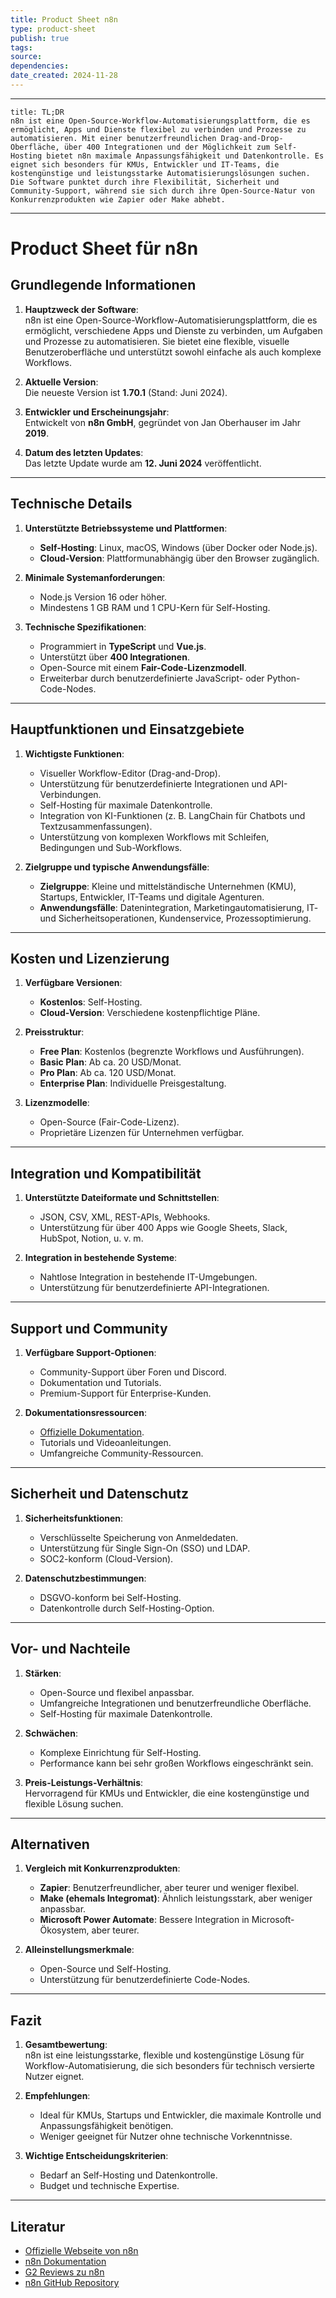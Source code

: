 ```yaml
---
title: Product Sheet n8n
type: product-sheet
publish: true
tags: 
source: 
dependencies: 
date_created: 2024-11-28
---
```

---
```ad-tldr
title: TL;DR
n8n ist eine Open-Source-Workflow-Automatisierungsplattform, die es ermöglicht, Apps und Dienste flexibel zu verbinden und Prozesse zu automatisieren. Mit einer benutzerfreundlichen Drag-and-Drop-Oberfläche, über 400 Integrationen und der Möglichkeit zum Self-Hosting bietet n8n maximale Anpassungsfähigkeit und Datenkontrolle. Es eignet sich besonders für KMUs, Entwickler und IT-Teams, die kostengünstige und leistungsstarke Automatisierungslösungen suchen. Die Software punktet durch ihre Flexibilität, Sicherheit und Community-Support, während sie sich durch ihre Open-Source-Natur von Konkurrenzprodukten wie Zapier oder Make abhebt.

```
---
# Product Sheet für n8n
## **Grundlegende Informationen**
1. **Hauptzweck der Software**:  
   n8n ist eine Open-Source-Workflow-Automatisierungsplattform, die es ermöglicht, verschiedene Apps und Dienste zu verbinden, um Aufgaben und Prozesse zu automatisieren. Sie bietet eine flexible, visuelle Benutzeroberfläche und unterstützt sowohl einfache als auch komplexe Workflows.

2. **Aktuelle Version**:  
   Die neueste Version ist **1.70.1** (Stand: Juni 2024).

3. **Entwickler und Erscheinungsjahr**:  
   Entwickelt von **n8n GmbH**, gegründet von Jan Oberhauser im Jahr **2019**.

4. **Datum des letzten Updates**:  
   Das letzte Update wurde am **12. Juni 2024** veröffentlicht.

---

## **Technische Details**
1. **Unterstützte Betriebssysteme und Plattformen**:  
   - **Self-Hosting**: Linux, macOS, Windows (über Docker oder Node.js).  
   - **Cloud-Version**: Plattformunabhängig über den Browser zugänglich.

2. **Minimale Systemanforderungen**:  
   - Node.js Version 16 oder höher.  
   - Mindestens 1 GB RAM und 1 CPU-Kern für Self-Hosting.

3. **Technische Spezifikationen**:  
   - Programmiert in **TypeScript** und **Vue.js**.  
   - Unterstützt über **400 Integrationen**.  
   - Open-Source mit einem **Fair-Code-Lizenzmodell**.  
   - Erweiterbar durch benutzerdefinierte JavaScript- oder Python-Code-Nodes.

---

## **Hauptfunktionen und Einsatzgebiete**
1. **Wichtigste Funktionen**:  
   - Visueller Workflow-Editor (Drag-and-Drop).  
   - Unterstützung für benutzerdefinierte Integrationen und API-Verbindungen.  
   - Self-Hosting für maximale Datenkontrolle.  
   - Integration von KI-Funktionen (z. B. LangChain für Chatbots und Textzusammenfassungen).  
   - Unterstützung von komplexen Workflows mit Schleifen, Bedingungen und Sub-Workflows.

2. **Zielgruppe und typische Anwendungsfälle**:  
   - **Zielgruppe**: Kleine und mittelständische Unternehmen (KMU), Startups, Entwickler, IT-Teams und digitale Agenturen.  
   - **Anwendungsfälle**: Datenintegration, Marketingautomatisierung, IT- und Sicherheitsoperationen, Kundenservice, Prozessoptimierung.

---

## **Kosten und Lizenzierung**
1. **Verfügbare Versionen**:  
   - **Kostenlos**: Self-Hosting.  
   - **Cloud-Version**: Verschiedene kostenpflichtige Pläne.

2. **Preisstruktur**:  
   - **Free Plan**: Kostenlos (begrenzte Workflows und Ausführungen).  
   - **Basic Plan**: Ab ca. 20 USD/Monat.  
   - **Pro Plan**: Ab ca. 120 USD/Monat.  
   - **Enterprise Plan**: Individuelle Preisgestaltung.

3. **Lizenzmodelle**:  
   - Open-Source (Fair-Code-Lizenz).  
   - Proprietäre Lizenzen für Unternehmen verfügbar.

---

## **Integration und Kompatibilität**
1. **Unterstützte Dateiformate und Schnittstellen**:  
   - JSON, CSV, XML, REST-APIs, Webhooks.  
   - Unterstützung für über 400 Apps wie Google Sheets, Slack, HubSpot, Notion, u. v. m.

2. **Integration in bestehende Systeme**:  
   - Nahtlose Integration in bestehende IT-Umgebungen.  
   - Unterstützung für benutzerdefinierte API-Integrationen.

---

## **Support und Community**
1. **Verfügbare Support-Optionen**:  
   - Community-Support über Foren und Discord.  
   - Dokumentation und Tutorials.  
   - Premium-Support für Enterprise-Kunden.

2. **Dokumentationsressourcen**:  
   - [Offizielle Dokumentation](https://docs.n8n.io).  
   - Tutorials und Videoanleitungen.  
   - Umfangreiche Community-Ressourcen.

---

## **Sicherheit und Datenschutz**
1. **Sicherheitsfunktionen**:  
   - Verschlüsselte Speicherung von Anmeldedaten.  
   - Unterstützung für Single Sign-On (SSO) und LDAP.  
   - SOC2-konform (Cloud-Version).

2. **Datenschutzbestimmungen**:  
   - DSGVO-konform bei Self-Hosting.  
   - Datenkontrolle durch Self-Hosting-Option.

---

## **Vor- und Nachteile**
1. **Stärken**:  
   - Open-Source und flexibel anpassbar.  
   - Umfangreiche Integrationen und benutzerfreundliche Oberfläche.  
   - Self-Hosting für maximale Datenkontrolle.

2. **Schwächen**:  
   - Komplexe Einrichtung für Self-Hosting.  
   - Performance kann bei sehr großen Workflows eingeschränkt sein.

3. **Preis-Leistungs-Verhältnis**:  
   Hervorragend für KMUs und Entwickler, die eine kostengünstige und flexible Lösung suchen.

---

## **Alternativen**
1. **Vergleich mit Konkurrenzprodukten**:  
   - **Zapier**: Benutzerfreundlicher, aber teurer und weniger flexibel.  
   - **Make (ehemals Integromat)**: Ähnlich leistungsstark, aber weniger anpassbar.  
   - **Microsoft Power Automate**: Bessere Integration in Microsoft-Ökosystem, aber teurer.

2. **Alleinstellungsmerkmale**:  
   - Open-Source und Self-Hosting.  
   - Unterstützung für benutzerdefinierte Code-Nodes.

---

## **Fazit**
1. **Gesamtbewertung**:  
   n8n ist eine leistungsstarke, flexible und kostengünstige Lösung für Workflow-Automatisierung, die sich besonders für technisch versierte Nutzer eignet.

2. **Empfehlungen**:  
   - Ideal für KMUs, Startups und Entwickler, die maximale Kontrolle und Anpassungsfähigkeit benötigen.  
   - Weniger geeignet für Nutzer ohne technische Vorkenntnisse.

3. **Wichtige Entscheidungskriterien**:  
   - Bedarf an Self-Hosting und Datenkontrolle.  
   - Budget und technische Expertise.

---

## **Literatur**
- [Offizielle Webseite von n8n](https://n8n.io)  
- [n8n Dokumentation](https://docs.n8n.io)  
- [G2 Reviews zu n8n](https://www.g2.com/products/n8n/reviews)  
- [n8n GitHub Repository](https://github.com/n8n-io/n8n)
